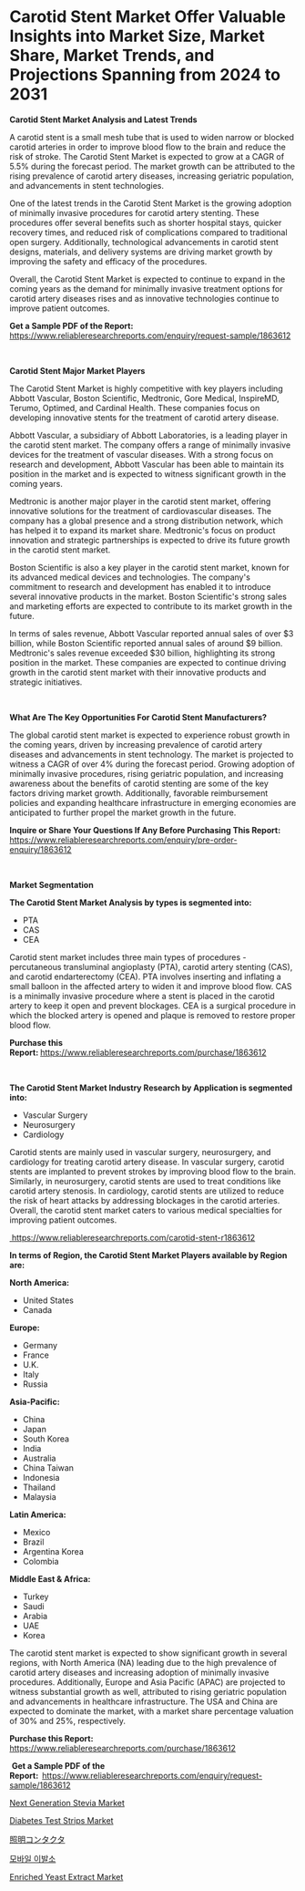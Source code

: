 <p><h1>Carotid Stent Market Offer Valuable Insights into Market Size, Market Share, Market Trends, and Projections Spanning from 2024 to 2031</h1></p><p><strong>Carotid Stent Market Analysis and Latest Trends</strong></p>
<p><p>A carotid stent is a small mesh tube that is used to widen narrow or blocked carotid arteries in order to improve blood flow to the brain and reduce the risk of stroke. The Carotid Stent Market is expected to grow at a CAGR of 5.5% during the forecast period. The market growth can be attributed to the rising prevalence of carotid artery diseases, increasing geriatric population, and advancements in stent technologies.</p><p>One of the latest trends in the Carotid Stent Market is the growing adoption of minimally invasive procedures for carotid artery stenting. These procedures offer several benefits such as shorter hospital stays, quicker recovery times, and reduced risk of complications compared to traditional open surgery. Additionally, technological advancements in carotid stent designs, materials, and delivery systems are driving market growth by improving the safety and efficacy of the procedures.</p><p>Overall, the Carotid Stent Market is expected to continue to expand in the coming years as the demand for minimally invasive treatment options for carotid artery diseases rises and as innovative technologies continue to improve patient outcomes.</p></p>
<p><strong>Get a Sample PDF of the Report:&nbsp;</strong> <a href="https://www.reliableresearchreports.com/enquiry/request-sample/1863612">https://www.reliableresearchreports.com/enquiry/request-sample/1863612</a></p>
<p>&nbsp;</p>
<p><strong>Carotid Stent Major Market Players</strong></p>
<p><p>The Carotid Stent Market is highly competitive with key players including Abbott Vascular, Boston Scientific, Medtronic, Gore Medical, InspireMD, Terumo, Optimed, and Cardinal Health. These companies focus on developing innovative stents for the treatment of carotid artery disease.</p><p>Abbott Vascular, a subsidiary of Abbott Laboratories, is a leading player in the carotid stent market. The company offers a range of minimally invasive devices for the treatment of vascular diseases. With a strong focus on research and development, Abbott Vascular has been able to maintain its position in the market and is expected to witness significant growth in the coming years.</p><p>Medtronic is another major player in the carotid stent market, offering innovative solutions for the treatment of cardiovascular diseases. The company has a global presence and a strong distribution network, which has helped it to expand its market share. Medtronic's focus on product innovation and strategic partnerships is expected to drive its future growth in the carotid stent market.</p><p>Boston Scientific is also a key player in the carotid stent market, known for its advanced medical devices and technologies. The company's commitment to research and development has enabled it to introduce several innovative products in the market. Boston Scientific's strong sales and marketing efforts are expected to contribute to its market growth in the future.</p><p>In terms of sales revenue, Abbott Vascular reported annual sales of over $3 billion, while Boston Scientific reported annual sales of around $9 billion. Medtronic's sales revenue exceeded $30 billion, highlighting its strong position in the market. These companies are expected to continue driving growth in the carotid stent market with their innovative products and strategic initiatives.</p></p>
<p>&nbsp;</p>
<p><strong>What Are The Key Opportunities For Carotid Stent Manufacturers?</strong></p>
<p><p>The global carotid stent market is expected to experience robust growth in the coming years, driven by increasing prevalence of carotid artery diseases and advancements in stent technology. The market is projected to witness a CAGR of over 4% during the forecast period. Growing adoption of minimally invasive procedures, rising geriatric population, and increasing awareness about the benefits of carotid stenting are some of the key factors driving market growth. Additionally, favorable reimbursement policies and expanding healthcare infrastructure in emerging economies are anticipated to further propel the market growth in the future.</p></p>
<p><strong>Inquire or Share Your Questions If Any Before Purchasing This Report:</strong> <a href="https://www.reliableresearchreports.com/enquiry/pre-order-enquiry/1863612">https://www.reliableresearchreports.com/enquiry/pre-order-enquiry/1863612</a></p>
<p>&nbsp;</p>
<p><strong>Market Segmentation</strong></p>
<p><strong>The Carotid Stent Market Analysis by types is segmented into:</strong></p>
<p><ul><li>PTA</li><li>CAS</li><li>CEA</li></ul></p>
<p><p>Carotid stent market includes three main types of procedures - percutaneous transluminal angioplasty (PTA), carotid artery stenting (CAS), and carotid endarterectomy (CEA). PTA involves inserting and inflating a small balloon in the affected artery to widen it and improve blood flow. CAS is a minimally invasive procedure where a stent is placed in the carotid artery to keep it open and prevent blockages. CEA is a surgical procedure in which the blocked artery is opened and plaque is removed to restore proper blood flow.</p></p>
<p><strong>Purchase this Report:&nbsp;</strong><a href="https://www.reliableresearchreports.com/purchase/1863612">https://www.reliableresearchreports.com/purchase/1863612</a></p>
<p>&nbsp;</p>
<p><strong>The Carotid Stent Market Industry Research by Application is segmented into:</strong></p>
<p><ul><li>Vascular Surgery</li><li>Neurosurgery</li><li>Cardiology</li></ul></p>
<p><p>Carotid stents are mainly used in vascular surgery, neurosurgery, and cardiology for treating carotid artery disease. In vascular surgery, carotid stents are implanted to prevent strokes by improving blood flow to the brain. Similarly, in neurosurgery, carotid stents are used to treat conditions like carotid artery stenosis. In cardiology, carotid stents are utilized to reduce the risk of heart attacks by addressing blockages in the carotid arteries. Overall, the carotid stent market caters to various medical specialties for improving patient outcomes.</p></p>
<p><a href="https://www.reliableresearchreports.com/carotid-stent-r1863612">&nbsp;https://www.reliableresearchreports.com/carotid-stent-r1863612</a></p>
<p><strong>In terms of Region, the Carotid Stent Market Players available by Region are:</strong></p>
<p>
    <p> <strong> North America: </strong>
        <ul>
            <li>United States</li>
            <li>Canada</li>
        </ul>
        </p> 
    <p> <strong> Europe: </strong>
        <ul>
            <li>Germany</li>
            <li>France</li>
            <li>U.K.</li>
            <li>Italy</li>
            <li>Russia</li>
        </ul>
        </p> 
    <p> <strong> Asia-Pacific: </strong>
        <ul>
            <li>China</li>
            <li>Japan</li>
            <li>South Korea</li>
            <li>India</li>
            <li>Australia</li>
            <li>China Taiwan</li>
            <li>Indonesia</li>
            <li>Thailand</li>
            <li>Malaysia</li>
        </ul>
        </p> 
    <p> <strong> Latin America: </strong>
        <ul>
            <li>Mexico</li>
            <li>Brazil</li>
            <li>Argentina Korea</li>
            <li>Colombia</li>
        </ul>
        </p> 
    <p> <strong> Middle East & Africa: </strong>
        <ul>
            <li>Turkey</li>
            <li>Saudi</li>
            <li>Arabia</li>
            <li>UAE</li>
            <li>Korea</li>
        </ul>
    </p>
    </p>
<p><p>The carotid stent market is expected to show significant growth in several regions, with North America (NA) leading due to the high prevalence of carotid artery diseases and increasing adoption of minimally invasive procedures. Additionally, Europe and Asia Pacific (APAC) are projected to witness substantial growth as well, attributed to rising geriatric population and advancements in healthcare infrastructure. The USA and China are expected to dominate the market, with a market share percentage valuation of 30% and 25%, respectively.</p></p>
<p><strong>Purchase this Report: </strong><a href="https://www.reliableresearchreports.com/purchase/1863612">https://www.reliableresearchreports.com/purchase/1863612</a></p>
<p>&nbsp;<strong>Get a Sample PDF of the Report:&nbsp;&nbsp;</strong><a href="https://www.reliableresearchreports.com/enquiry/request-sample/1863612">https://www.reliableresearchreports.com/enquiry/request-sample/1863612</a></p>
<p><strong></strong></p>
<p><p><a href="https://issuu.com/reportprime-2/docs/next-generation-stevia-market-size-2030.pptx">Next Generation Stevia Market</a></p><p><a href="https://github.com/dx0328/Market-Research-Report-List-2/blob/main/diabetes-test-strips-market.md">Diabetes Test Strips Market</a></p><p><a href="https://github.com/EmoryYundt1935/Market-Research-Report-List-1/blob/main/465166749880.md">照明コンタクタ</a></p><p><a href="https://github.com/plelbej847484502/Market-Research-Report-List-2/blob/main/130904044888.md">모바일 이발소</a></p><p><a href="https://issuu.com/reportprime-2/docs/enriched-yeast-extract-market-size-2030.pptx">Enriched Yeast Extract Market</a></p></p>
